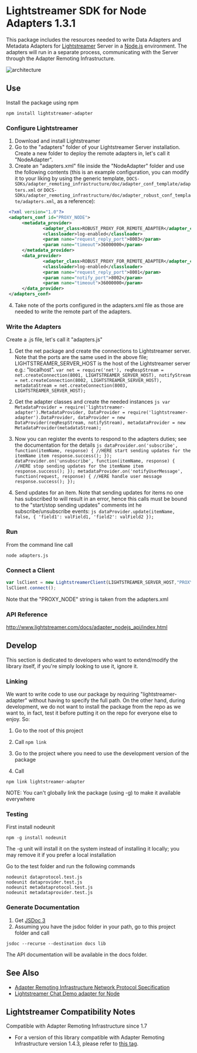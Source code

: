 # Lightstreamer SDK for Node Adapters 1.3.1 #

This package includes the resources needed to write Data Adapters and Metadata Adapters for [Lightstreamer](http://www.lightstreamer.com/ "Lightstreamer") Server in a [Node.js](http://nodejs.org/ "Node.js") environment. 
The adapters will run in a separate process, communicating with the Server through the Adapter Remoting Infrastructure.

![architecture](architecture.png)

## Use ##
Install the package using npm
```
npm install lightstreamer-adapter
```

### Configure Lightstreamer ###
1.    Download and install Lightstreamer
2.    Go to the "adapters" folder of your Lightstreamer Server installation. Create a new folder to deploy the remote adapters in, let's call it "NodeAdapter".
3.    Create an "adapters.xml" file inside the "NodeAdapter" folder and use the following contents (this is an example configuration, you can modify it to your liking by using the generic template, `DOCS-SDKs/adapter_remoting_infrastructure/doc/adapter_conf_template/adapters.xml` or `DOCS-SDKs/adapter_remoting_infrastructure/doc/adapter_robust_conf_template/adapters.xml`, as a reference):
  ```xml      
   <?xml version="1.0"?>
   <adapters_conf id="PROXY_NODE">
        <metadata_provider>
                <adapter_class>ROBUST_PROXY_FOR_REMOTE_ADAPTER</adapter_class>
                <classloader>log-enabled</classloader>
                <param name="request_reply_port">8003</param>
                <param name="timeout">36000000</param>
        </metadata_provider>
        <data_provider>
                <adapter_class>ROBUST_PROXY_FOR_REMOTE_ADAPTER</adapter_class>
                <classloader>log-enabled</classloader>
                <param name="request_reply_port">8001</param>
                <param name="notify_port">8002</param>
                <param name="timeout">36000000</param>
        </data_provider>
   </adapters_conf>
  ```
   
4.    Take note of the ports configured in the adapters.xml file as those are needed to write the remote part of the adapters.

### Write the Adapters ###
Create a .js file, let's call it "adapters.js"

1.    Get the net package and create the connections to Lightstreamer server. Note that the ports are the same used in the above file; LIGHTSTREAMER_SERVER_HOST is the host of the Lightstreamer server e.g.: "localhost".
    ```
    var net = require('net'),
        reqRespStream = net.createConnection(8001, LIGHTSTREAMER_SERVER_HOST),
        notifyStream = net.createConnection(8002, LIGHTSTREAMER_SERVER_HOST),
        metadataStream = net.createConnection(8003, LIGHTSTREAMER_SERVER_HOST);
    ```

2.    Get the adapter classes and create the needed instances
    ```js
    var MetadataProvider = require('lightstreamer-adapter').MetadataProvider,
    DataProvider = require('lightstreamer-adapter').DataProvider,
    dataProvider = new DataProvider(reqRespStream, notifyStream),
    metadataProvider = new MetadataProvider(metadataStream);
    ```

3.    Now you can register the events to respond to the adapters duties; see the documentation for the details
    ```js
    dataProvider.on('subscribe', function(itemName, response) {
        //HERE start sending updates for the itemName item
        response.success();
    });
    dataProvider.on('unsubscribe', function(itemName, response) {
        //HERE stop sending updates for the itemName item
        response.success();
    });
    metadataProvider.on('notifyUserMessage', function(request, response) {
        //HERE handle user message
        response.success();
    });
    ```

4.    Send updates for an item. Note that sending updates for items no one has subscribed to will result in an error,
hence this calls must be bound to the "start/stop sending updates" comments int he subscribe/unsubscribe events:
    ```js
    dataProvider.update(itemName, false, {
        'field1': valField1,
        'field2': valField2
    });
    ```

### Run ###
From the command line call
```
node adapters.js
```

### Connect a Client ###
```js
var lsClient = new LightstreamerClient(LIGHTSTREAMER_SERVER_HOST,"PROXY_NODE");
lsClient.connect();
```

Note that the "PROXY_NODE" string is taken from the adapters.xml

### API Reference ###
http://www.lightstreamer.com/docs/adapter_nodejs_api/index.html

## Develop ##
This section is dedicated to developers who want to extend/modify the library itself, if you're simply looking to use it, ignore it.

### Linking ###
We want to write code to use our package by requiring "lightstreamer-adapter" without having to specify the full path. 
On the other hand, during development, we do not want to install the package from the repo as we want to, in fact, test it before putting it on the repo for everyone else to enjoy.
So:

1.    Go to the root of this project
2.    Call
    ```
    npm link
    ```

3.    Go to the project where you need to use the development version of the package
4.    Call
```
npm link lightstreamer-adapter
```

NOTE: You can't globally link the package (using -g) to make it available everywhere   

### Testing ###
First install nodeunit
```
npm -g install nodeunit
```

The -g unit will install it on the system instead of installing it locally; you may remove it if you prefer a local installation
  
Go to the test folder and run the following commands
```
nodeunit dataprotocol.test.js
nodeunit dataprovider.test.js
nodeunit metadataprotocol.test.js
nodeunit metadataprovider.test.js
```

### Generate Documentation ###
1.    Get [JSDoc 3](https://github.com/jsdoc3/jsdoc "JSDoc 3")
2.    Assuming you have the jsdoc folder in your path, go to this project folder and call
```
jsdoc --recurse --destination docs lib
```

The API documentation will be available in the docs folder.

## See Also ##
* [Adapter Remoting Infrastructure Network Protocol Specification](http://www.lightstreamer.com/docs/adapter_generic_base/ARI%20Protocol.pdf "Lightstreamer ARI protocol")
* [Lightstreamer Chat Demo adapter for Node](https://github.com/Lightstreamer/Lightstreamer-example-Chat-adapter-node "Lightstreamer Chat Demo adapter for Node")

## Lightstreamer Compatibility Notes ##
Compatible with Adapter Remoting Infrastructure since 1.7
- For a version of this library compatible with Adapter Remoting Infrastructure version 1.4.3, please refer to [this tag](https://github.com/Lightstreamer/Lightstreamer-lib-node-adapter/tree/version-1.0.2).
